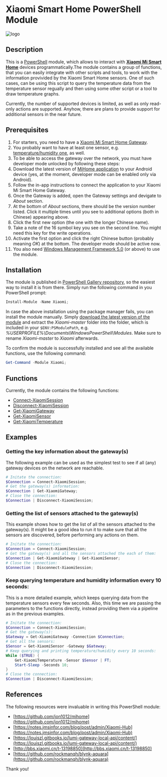# Xiaomi Smart Home PowerShell Module

![logo](https://cloud.githubusercontent.com/assets/7723360/20984979/2284bb0a-bccb-11e6-9f8d-939c2ed43125.png)

## Description
This is a [PowerShell](https://msdn.microsoft.com/powershell) module, which allows to interact with
[**Xiaomi Mi Smart Home**](http://xiaomi-mi.com/mi-smart-home) devices programmatically.The module contains a
group of functions, that you can easily integrate with other scripts and tools, to work with the information
provivided by the Xiaomi Smart Home sensors. One of such cases, can be using this script to query the temperature
data from the temperature sensor regually and then using some other script or a tool to draw temperature graphs.

Currently, the number of supported devices is limited, as well as only read-only actions are supported.
Anyhow, there are plans to provide support for additional sensors in the near future.

## Prerequisites
1. For starters, you need to have a
[Xiaomi Mi Smart Home Gateway](http://xiaomi-mi.com/smart-home/xiaomi-mi-gateway-2).
1. You probably want to have at least one sensor, e.g.
[temperature/humidity one](http://xiaomi-mi.com/smart-home/xiaomi-mi-temperature-humidity-sensor/), as well.
1. To be able to access the gateway over the network, you must have developer mode unlocked by following these
steps:
 1. Download the latest version of
 [MiHome application](https://play.google.com/store/apps/details?id=com.xiaomi.smarthome) to your Android device
 (yes, at the moment, developer mode can be enabled only via Android).
 1. Follow the in-app instructions to connect the application to your Xiaomi Mi Smart Home Gateway.
 1. Once the Gateway is added, open the Gateway settings and devigate to *About* section.
 1. At the bottom of *About* sections, there should be the version number listed. Click it multiple times until
 you see to additional options (both in Chinese) appearing above.
 1. Click the first new option (the one with the longer Chinese name).
 1. Take a note of the 16 symbol key you see on the second line. You might need this key for the write operations.
 1. Activate the first option and click the right Chinese button (probably meaning *OK*) at the bottom. The
 developer mode should be active now.
1. You also need [Windows Management Framework 5.0](https://www.microsoft.com/en-us/download/details.aspx?id=50395)
 (or above) to use the module.

## Installation
The module is published in
[PowerShell Gallery repository](https://www.powershellgallery.com/packages/Xiaomi/0.1), so the easiest way to
install it is from there. Simply run the following command in you PowerShell prompt:
```powershell
Install-Module -Name Xiaomi;
```
In case the above installation using the package manager fails, you can install the module manually. Simply
[download the latest version of the module](https://github.com/TDabasinskas/Xiaomi/archive/master.zip) and extract
the *Xiaomi-master* folder into the folder, which is included in your `$ENV:PSModulePath`, e.g.
*%USERPROFILE%\Documents\WindowsPowerShell\Modules*. Make sure to rename *Xiaomi-master* to *Xiaomi* afterwards.

To confirm the module is successfully installed and see all the available functions, use the following command:
```powershell
Get-Command -Module Xiaomi;
```
## Functions
Currently, the module contains the following functions:
- [Connect-XiaomiSession](./Docs/Connect-XiaomiSession.md)
- [Disconnect-XiaomiSession](./Docs/Disconnect-XiaomiSession.md)
- [Get-XiaomiGateway](./Docs/Get-XiaomiGateway.md)
- [Get-XiaomiSensor](./Docs/Get-XiaomiSensor.md)
- [Get-XiaomiTemperature](./Docs/Get-XiaomiTemperature.md)

## Examples
### Getting the key information about the gateway(s)
The following example can be used as the simplest test to see if all (any) gateway devices on the network are
reachable.
```powershell
# Initate the connection:
$Connection = Connect-XiaomiSession;
# Get the gateway(s) information:
$Connection | Get-XiaomiGateway;
# Close the connection:
$Connection | Disconnect-XiaomiSession;
```
### Getting the list of sensors attached to the gateway(s)
This example shows how to get the list of all the sensors attached to the gateway(s). It might be a good idea to
run it to make sure that all the sensors are discovered, before performing any actions on them.
```powershell
# Initate the connection:
$Connection = Connect-XiaomiSession;
# Get the gateway(s) and all the sensors attached the each of them:
$Connection | Get-XiaomiGateway | Get-XiaomiSensor;
# Close the connection:
$Connection | Disconnect-XiaomiSession;
```
### Keep querying temperature and humidity information every 10 seconds:
This is a more detailed example, which keeps querying data from the temperature sensors every few seconds. Also,
this time we are passing the parameters to the functions directly, instead providing them via a pipeline as in the
previous examples.
```powershell
# Initate the connection:
$Connection = Connect-XiaomiSession;
# Get the gateway(s):
$Gateway = Get-XiaomiGateway -Connection $Connection;
# Get all the sensors:
$Sensor = Get-XiaomiSensor -Gateway $Gateway;
# Keep querying and printing temperature/humidity every 10 seconds:
While ($TRUE) {
    Get-XiaomiTemperature -Sensor $Sensor | FT;
    Start-Sleep -Seconds 10;
}
# Close the connection:
$Connection | Disconnect-XiaomiSession;
```
## References

The following resources were invaluable in writing this PowerShell module:
- [https://github.com/jon1012/mihome](https://github.com/jon1012/mihome)
- [https://notes.jmsinfor.com/blog/post/admin/Xiaomi-Hub](https://notes.jmsinfor.com/blog/post/admin/Xiaomi-Hub)
- [https://louiszl.gitbooks.io/lumi-gateway-local-api/content/](https://louiszl.gitbooks.io/lumi-gateway-local-api/content/)
- [http://bbs.xiaomi.cn/t-13198850](http://bbs.xiaomi.cn/t-13198850)
- [https://github.com/rockmanqh/blynk-aquara](https://github.com/rockmanqh/blynk-aquara)

Thank you!